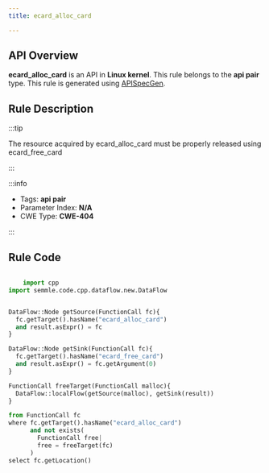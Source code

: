 ```yaml
---
title: ecard_alloc_card

---
```



## API Overview
**ecard_alloc_card** is an API in **Linux kernel**. This rule belongs to the **api pair** type. This rule is generated using [APISpecGen](../../tools/APISpecGen).
## Rule Description

:::tip

The resource acquired by ecard_alloc_card must be properly released using ecard_free_card

:::

:::info

- Tags: **api pair**
- Parameter Index: **N/A**
- CWE Type: **CWE-404**

:::

## Rule Code
```python

    import cpp
import semmle.code.cpp.dataflow.new.DataFlow


DataFlow::Node getSource(FunctionCall fc){
  fc.getTarget().hasName("ecard_alloc_card")
  and result.asExpr() = fc
}

DataFlow::Node getSink(FunctionCall fc){
  fc.getTarget().hasName("ecard_free_card")
  and result.asExpr() = fc.getArgument(0)
}

FunctionCall freeTarget(FunctionCall malloc){
  DataFlow::localFlow(getSource(malloc), getSink(result))
}

from FunctionCall fc
where fc.getTarget().hasName("ecard_alloc_card")
      and not exists(
        FunctionCall free| 
        free = freeTarget(fc)
      )
select fc.getLocation()

    
```